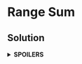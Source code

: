 # Range Sum
## Solution
<details>
<summary><b>SPOILERS</b></summary>

Use **Segment Tree** algorithm to efficiently handle the sums of various ranges.

### Note
* Run a loop to take input lines containing three numbers for `M + K` times. **Do not** count 1-commands and 2-commands separately! It will produce many overheads so it will occur time limit failure.

</details>
